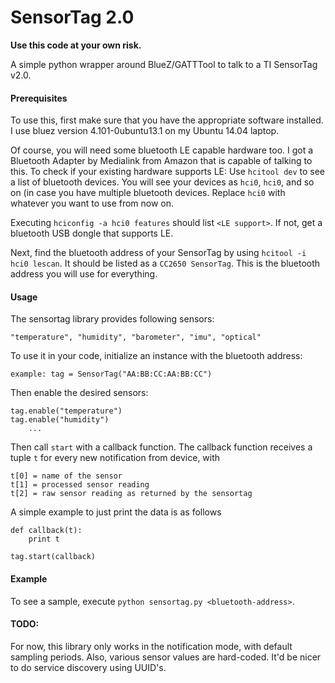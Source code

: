 SensorTag 2.0
=============

**Use this code at your own risk.**

A simple python wrapper around BlueZ/GATTTool to talk to a TI SensorTag v2.0. 

#### Prerequisites 

To use this, first make sure that you have the appropriate software installed. I use bluez version 4.101-0ubuntu13.1 on my Ubuntu 14.04 laptop. 

Of course, you will need some bluetooth LE capable hardware too. I got a Bluetooth Adapter by Medialink from Amazon that is capable of talking to this. To check if your existing hardware supports LE: Use `hcitool dev` to see a list of bluetooth devices. You will see your devices as `hci0`, `hci0`, and so on (in case you have multiple bluetooth devices. Replace `hci0` with whatever you want to use from now on.

Executing `hciconfig -a hci0 features` should list `<LE support>`. If not, get a bluetooth USB dongle that supports LE.

Next, find the bluetooth address of your SensorTag by using `hcitool -i hci0 lescan`. It should be listed as a `CC2650 SensorTag`. This is the bluetooth address you will use for everything.

#### Usage

The sensortag library provides following sensors:
```
"temperature", "humidity", "barometer", "imu", "optical"
```

To use it in your code, initialize an instance with the bluetooth address:
```
example: tag = SensorTag("AA:BB:CC:AA:BB:CC")
```
Then enable the desired sensors:
```
tag.enable("temperature")
tag.enable("humidity")
    ...
```

Then call `start` with a callback function. The callback function
    receives a tuple `t` for every new notification from device, with 
```
t[0] = name of the sensor
t[1] = processed sensor reading
t[2] = raw sensor reading as returned by the sensortag
```
A simple example to just print the data is as follows
```
def callback(t):
    print t

tag.start(callback)
```

#### Example

To see a sample, execute `python sensortag.py <bluetooth-address>`.

#### TODO:

For now, this library only works in the notification mode, with default
sampling periods. Also, various sensor values are hard-coded. It'd be 
nicer to do service discovery using UUID's.
